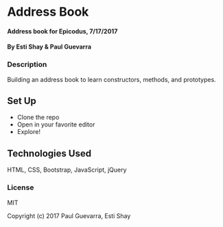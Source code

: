 # Address Book

#### Address book for Epicodus, 7/17/2017

#### By Esti Shay &  Paul Guevarra

### Description

Building an address book to learn constructors, methods, and prototypes.

## Set Up

* Clone the repo
* Open in your favorite editor
* Explore!

## Technologies Used

HTML, CSS, Bootstrap, JavaScript, jQuery

### License

MIT

Copyright (c) 2017 Paul Guevarra, Esti Shay

